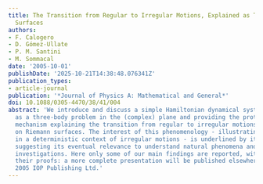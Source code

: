 ```yaml
---
title: The Transition from Regular to Irregular Motions, Explained as Travel on Riemann
  Surfaces
authors:
- F. Calogero
- D. Gómez-Ullate
- P. M. Santini
- M. Sommacal
date: '2005-10-01'
publishDate: '2025-10-21T14:38:48.076341Z'
publication_types:
- article-journal
publication: '*Journal of Physics A: Mathematical and General*'
doi: 10.1088/0305-4470/38/41/004
abstract: 'We introduce and discuss a simple Hamiltonian dynamical system, interpretable
  as a three-body problem in the (complex) plane and providing the prototype of a
  mechanism explaining the transition from regular to irregular motions as travel
  on Riemann surfaces. The interest of this phenomenology - illustrating the onset
  in a deterministic context of irregular motions - is underlined by its generality,
  suggesting its eventual relevance to understand natural phenomena and experimental
  investigations. Here only some of our main findings are reported, without detailing
  their proofs: a more complete presentation will be published elsewhere. o̧pyright
  2005 IOP Publishing Ltd.'
---
```

